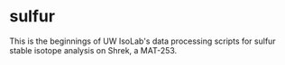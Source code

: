 # sulfur
This is the beginnings of UW IsoLab's data processing scripts for sulfur stable isotope analysis on Shrek, a MAT-253.